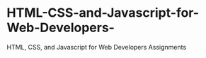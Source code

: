 # HTML-CSS-and-Javascript-for-Web-Developers-
HTML, CSS, and Javascript for Web Developers Assignments
